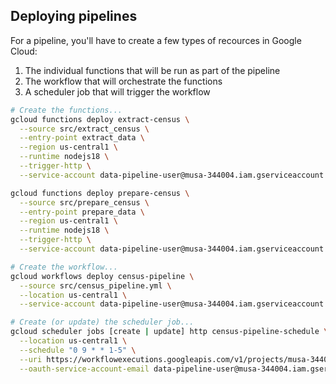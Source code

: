 ## Deploying pipelines

For a pipeline, you'll have to create a few types of recources in Google Cloud:
1.  The individual functions that will be run as part of the pipeline
2.  The workflow that will orchestrate the functions
3.  A scheduler job that will trigger the workflow

```bash
# Create the functions...
gcloud functions deploy extract-census \
  --source src/extract_census \
  --entry-point extract_data \
  --region us-central1 \
  --runtime nodejs18 \
  --trigger-http \
  --service-account data-pipeline-user@musa-344004.iam.gserviceaccount.com

gcloud functions deploy prepare-census \
  --source src/prepare_census \
  --entry-point prepare_data \
  --region us-central1 \
  --runtime nodejs18 \
  --trigger-http \
  --service-account data-pipeline-user@musa-344004.iam.gserviceaccount.com

# Create the workflow...
gcloud workflows deploy census-pipeline \
  --source src/census_pipeline.yml \
  --location us-central1 \
  --service-account data-pipeline-user@musa-344004.iam.gserviceaccount.com

# Create (or update) the scheduler job...
gcloud scheduler jobs [create | update] http census-pipeline-schedule \
  --location us-central1 \
  --schedule "0 9 * * 1-5" \
  --uri https://workflowexecutions.googleapis.com/v1/projects/musa-344004/locations/us-central1/workflows/census-pipeline/executions \
  --oauth-service-account-email data-pipeline-user@musa-344004.iam.gserviceaccount.com
```

